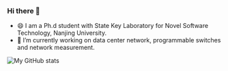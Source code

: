 ### Hi there 👋
- 😄 I am a Ph.d student with State Key Laboratory for Novel Software Technology, Nanjing University.
- 🔭 I’m currently working on data center network, programmable switches and network measurement.
<!--
**mmhzheng/mmhzheng** is a ✨ _special_ ✨ repository because its `README.md` (this file) appears on your GitHub profile.

Here are some ideas to get you started:

- 🔭 I’m currently working on ...
- 🌱 I’m currently learning ...
- 👯 I’m looking to collaborate on ...
- 🤔 I’m looking for help with ...
- 💬 Ask me about ...
- 📫 How to reach me: ...
- 😄 Pronouns: ...
- ⚡ Fun fact: ...
-->

![My GitHub stats](https://github-readme-stats.vercel.app/api?username=mmhzheng&show_icons=true&layout=compact)
